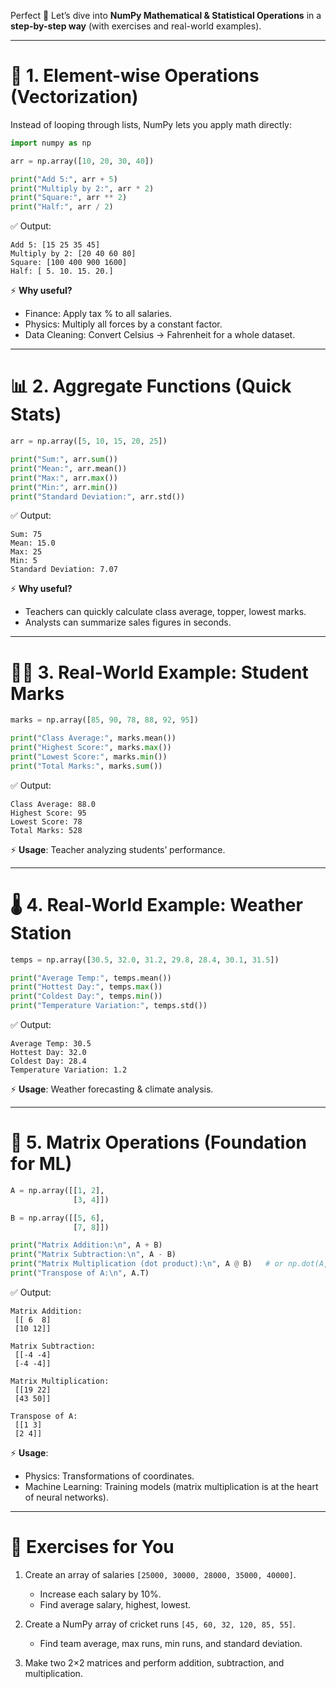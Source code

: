 Perfect 🙌 Let’s dive into **NumPy Mathematical & Statistical Operations** in a **step-by-step way** (with exercises and real-world examples).

---

# 🔢 1. Element-wise Operations (Vectorization)

Instead of looping through lists, NumPy lets you apply math directly:

```python
import numpy as np

arr = np.array([10, 20, 30, 40])

print("Add 5:", arr + 5)
print("Multiply by 2:", arr * 2)
print("Square:", arr ** 2)
print("Half:", arr / 2)
```

✅ Output:

```
Add 5: [15 25 35 45]
Multiply by 2: [20 40 60 80]
Square: [100 400 900 1600]
Half: [ 5. 10. 15. 20.]
```

⚡ **Why useful?**

- Finance: Apply tax % to all salaries.
- Physics: Multiply all forces by a constant factor.
- Data Cleaning: Convert Celsius → Fahrenheit for a whole dataset.

---

# 📊 2. Aggregate Functions (Quick Stats)

```python
arr = np.array([5, 10, 15, 20, 25])

print("Sum:", arr.sum())
print("Mean:", arr.mean())
print("Max:", arr.max())
print("Min:", arr.min())
print("Standard Deviation:", arr.std())
```

✅ Output:

```
Sum: 75
Mean: 15.0
Max: 25
Min: 5
Standard Deviation: 7.07
```

⚡ **Why useful?**

- Teachers can quickly calculate class average, topper, lowest marks.
- Analysts can summarize sales figures in seconds.

---

# 🧑‍🎓 3. Real-World Example: Student Marks

```python
marks = np.array([85, 90, 78, 88, 92, 95])

print("Class Average:", marks.mean())
print("Highest Score:", marks.max())
print("Lowest Score:", marks.min())
print("Total Marks:", marks.sum())
```

✅ Output:

```
Class Average: 88.0
Highest Score: 95
Lowest Score: 78
Total Marks: 528
```

⚡ **Usage**: Teacher analyzing students’ performance.

---

# 🌡️ 4. Real-World Example: Weather Station

```python
temps = np.array([30.5, 32.0, 31.2, 29.8, 28.4, 30.1, 31.5])

print("Average Temp:", temps.mean())
print("Hottest Day:", temps.max())
print("Coldest Day:", temps.min())
print("Temperature Variation:", temps.std())
```

✅ Output:

```
Average Temp: 30.5
Hottest Day: 32.0
Coldest Day: 28.4
Temperature Variation: 1.2
```

⚡ **Usage**: Weather forecasting & climate analysis.

---

# 🧮 5. Matrix Operations (Foundation for ML)

```python
A = np.array([[1, 2],
              [3, 4]])

B = np.array([[5, 6],
              [7, 8]])

print("Matrix Addition:\n", A + B)
print("Matrix Subtraction:\n", A - B)
print("Matrix Multiplication (dot product):\n", A @ B)   # or np.dot(A, B)
print("Transpose of A:\n", A.T)
```

✅ Output:

```
Matrix Addition:
 [[ 6  8]
 [10 12]]

Matrix Subtraction:
 [[-4 -4]
 [-4 -4]]

Matrix Multiplication:
 [[19 22]
 [43 50]]

Transpose of A:
 [[1 3]
 [2 4]]
```

⚡ **Usage**:

- Physics: Transformations of coordinates.
- Machine Learning: Training models (matrix multiplication is at the heart of neural networks).

---

# 📝 Exercises for You

1. Create an array of salaries `[25000, 30000, 28000, 35000, 40000]`.

   - Increase each salary by 10%.
   - Find average salary, highest, lowest.

2. Create a NumPy array of cricket runs `[45, 60, 32, 120, 85, 55]`.

   - Find team average, max runs, min runs, and standard deviation.

3. Make two 2×2 matrices and perform addition, subtraction, and multiplication.
